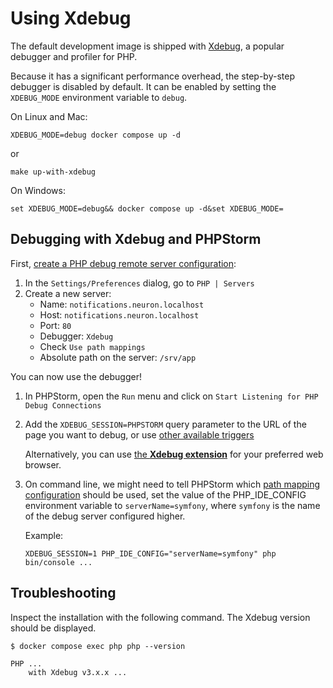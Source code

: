 # Using Xdebug

The default development image is shipped with [Xdebug](https://xdebug.org/),
a popular debugger and profiler for PHP.

Because it has a significant performance overhead, the step-by-step debugger is disabled by default.
It can be enabled by setting the `XDEBUG_MODE` environment variable to `debug`.

On Linux and Mac:

```
XDEBUG_MODE=debug docker compose up -d
```
or
```
make up-with-xdebug
```

On Windows:

```
set XDEBUG_MODE=debug&& docker compose up -d&set XDEBUG_MODE=
```

## Debugging with Xdebug and PHPStorm

First, [create a PHP debug remote server configuration](https://www.jetbrains.com/help/phpstorm/creating-a-php-debug-server-configuration.html):

1. In the `Settings/Preferences` dialog, go to `PHP | Servers`
2. Create a new server:
   * Name: `notifications.neuron.localhost`
   * Host: `notifications.neuron.localhost`
   * Port: `80`
   * Debugger: `Xdebug`
   * Check `Use path mappings`
   * Absolute path on the server: `/srv/app`

You can now use the debugger!

1. In PHPStorm, open the `Run` menu and click on `Start Listening for PHP Debug Connections`
2. Add the `XDEBUG_SESSION=PHPSTORM` query parameter to the URL of the page you want to debug, or use [other available triggers](https://xdebug.org/docs/step_debug#activate_debugger)

    Alternatively, you can use [the **Xdebug extension**](https://xdebug.org/docs/step_debug#browser-extensions) for your preferred web browser. 

3. On command line, we might need to tell PHPStorm which [path mapping configuration](https://www.jetbrains.com/help/phpstorm/zero-configuration-debugging-cli.html#configure-path-mappings) should be used, set the value of the PHP_IDE_CONFIG environment variable to `serverName=symfony`, where `symfony` is the name of the debug server configured higher.

    Example:

    ```console
    XDEBUG_SESSION=1 PHP_IDE_CONFIG="serverName=symfony" php bin/console ...
    ```

## Troubleshooting

Inspect the installation with the following command. The Xdebug version should be displayed.

```console
$ docker compose exec php php --version

PHP ...
    with Xdebug v3.x.x ...
```
